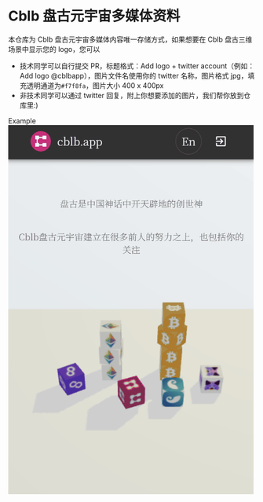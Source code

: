# Cblb 盘古元宇宙多媒体资料

本仓库为 Cblb 盘古元宇宙多媒体内容唯一存储方式，如果想要在 Cblb 盘古三维场景中显示您的 logo，您可以

- 技术同学可以自行提交 PR，标题格式：Add logo + twitter account（例如：Add logo @cblbapp），图片文件名使用你的 twitter 名称，图片格式 jpg，填充透明通道为`#f7f8fa`，图片大小 400 x 400px
- 非技术同学可以通过 twitter 回复，附上你想要添加的图片，我们帮你放到仓库里:)

Example  
![](./cblb-pangu-progress-zh.gif)

